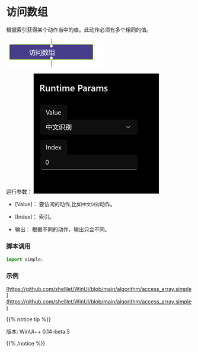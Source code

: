 # 访问数组 
根据索引获得某个动作当中的值。此动作必须有多个相同的值。

![action](./images/2022-11-26_194304.png ':size=90%')


运行参数：
![param](./images/2022-11-26_194341.png ':size=90%')

* [Value]： 要访问的动作,比如`中文识别`动作。
* [Index]： 索引。

* 输出： 根据不同的动作，输出只会不同。


### 脚本调用

```python
import simple;


```

### 示例

[https://github.com/shelllet/WinUi/blob/main/algorithm/access_array.simple](https://github.com/shelllet/WinUi/blob/main/algorithm/access_array.simple)


{{% notice tip %}}

版本: WinUi++ 0.14-beta.5 

{{% /notice %}}